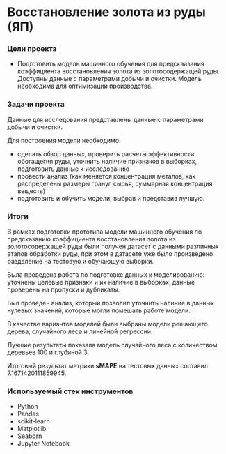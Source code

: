 # Восстановление золота из руды (ЯП)

### Цели проекта

- Подготовить модель машинного обучения для предскаазания коэффициента восстановления золота из золотосодержащей руды. Доступны данные с параметрами добычи и очистки. Модель необходима для оптимизации производства.  

### Задачи проекта

Данные для исследования представлены данные с параметрами добычи и очистки.

Для построения модели необходимо:
* сделать обзор данных, проверить расчеты эффективности обогащегия руды, уточнить наличие признаков в выборках, подготовить данные к исследованию
* провести анализ (как меняется концентрация металов, как распределены размеры гранул сырья, суммарная концентрация веществ)
* подготовить и обучить модели, выбрав и представив лучшую.

### Итоги

В рамках подготовки прототипа модели машинного обучения по предсказанию коэффициента восстановления золота из золотосодержащей руды были получен датасет с данными различных этапов обработки руды, при этом в датасете уже было произведено разделение на тестовую и обучающую выборки.

Была проведена работа по подготовке данных к моделированию: уточнены целевые признаки и их наличие в выборках, данные проверены на пропуски и дубликаты.

Был проведен анализ, который позволил уточнить наличие в данных нулевых значений, которые могли помешать работе модели.

В качестве вариантов моделей были выбраны модели решающего дерева, случайного леса и линейной регрессии.

Лучшие результаты показала модель случайного леса с количеством деревьев 100 и глубиной 3.

Итоговый результат метрики __sMAPE__ на тестовых данных составил 7.1671420111859945.

### Используемый стек инструментов

- Python
- Pandas
- scikit-learn
- Matplotlib
- Seaborn
- Jupyter Notebook